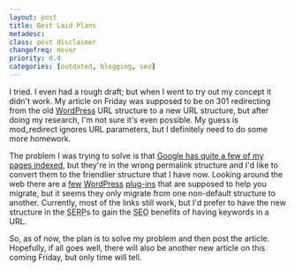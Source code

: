 ```yaml
---
layout: post
title: Best Laid Plans
metadesc: 
class: post disclaimer
changefreq: never
priority: 0.4
categories: [outdated, blogging, seo]
---
```

I tried.  I even had a rough draft; but when I went to try out my concept it didn't work.  My article on Friday 
was supposed to be on 301 redirecting from the old [WordPress](http://wordpress.org/) URL structure to a new URL 
structure, but after doing my research, I'm not sure it's even possible.  My guess is mod_redirect ignores URL 
parameters, but I definitely need to do some more homework.

The problem I was trying to solve is that 
[Google has quite a few of my pages indexed](http://www.google.com/search?hl=en&amp;q=site%3Awww.ericdelabar.com&amp;btnG=Google+Search), 
but they're in the wrong permalink structure and I'd like to convert them to the friendlier structure that I have now. 
Looking around the web there are a [few](http://urbangiraffe.com/plugins/advanced-permalinks/) 
[WordPress](http://www.deanlee.cn/wordpress/permalinks-migration-plugin/) 
[plug-ins](http://wordpress.org/extend/plugins/permalinks-moved-permanently/#post-2209) that are 
supposed to help you migrate, but it seems they only migrate from one non-default structure to another. 
Currently, most of the links still work, but I'd prefer to have the new structure in the 
<acronym title="Search Engine Result Page">SERP</acronym>s to gain the 
<acronym title="Search Engine Optimization">SEO</acronym> benefits of having keywords in a 
URL.

So, as of now, the plan is to solve my problem and then post the article.  Hopefully, if all goes well, 
there will also be another new article on this coming Friday, but only time will tell.
